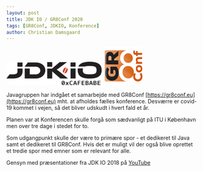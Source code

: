 ```yaml
---
layout: post
title: JDK IO / GR8Conf 2020
tags: [GR8Conf, JDKIO, Konference]
author: Christian Damsgaard
---
```


<img src="/assets/img/jdkio.png" style="width: 250px"/>&nbsp;
<img src="/assets/img/GR8Conf-EU.png" style="width: 100px"/>

Javagruppen har indgået et samarbejde med GR8Conf [https://gr8conf.eu](https://gr8conf.eu) mht. at afholdes fælles konference. Desværre er covid-19 kommet i vejen, så det bliver udskudt i hvert fald et år.

Planen var at Konferencen skulle forgå som sædvanligt på ITU i København men over tre dage i stedet for to.

Som udgangpunkt skulle der være to primære spor - et dedikeret til Java samt et dedikeret til GR8Conf.
Hvis det er muligt vil der også blive oprettet et tredie spor med emner som er relevant for alle.

Gensyn med præsentationer fra JDK IO 2018 på [YouTube](https://www.youtube.com/playlist?list=PLUDjw7NbNcowGlLZL0Oh6dC3ZtOwK1Uvd)
